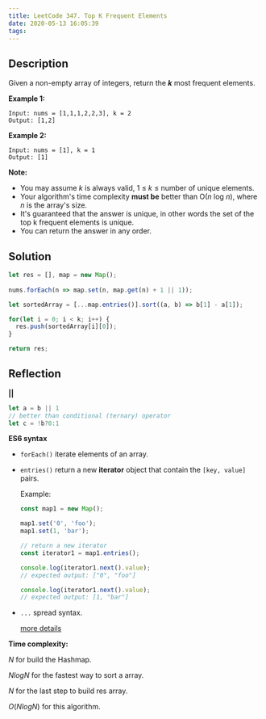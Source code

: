 ```yaml
---
title: LeetCode 347. Top K Frequent Elements
date: 2020-05-13 16:05:39
tags:
---
```




## Description

Given a non-empty array of integers, return the ***k*** most frequent elements.

**Example 1:**

```
Input: nums = [1,1,1,2,2,3], k = 2
Output: [1,2]
```

**Example 2:**

```
Input: nums = [1], k = 1
Output: [1]
```

**Note:** 

- You may assume *k* is always valid, 1 ≤ *k* ≤ number of unique elements.
- Your algorithm's time complexity **must be** better than O(*n* log *n*), where *n* is the array's size.
- It's guaranteed that the answer is unique, in other words the set of the top k frequent elements is unique.
- You can return the answer in any order.



## Solution 

```javascript
let res = [], map = new Map();
    
nums.forEach(n => map.set(n, map.get(n) + 1 || 1));

let sortedArray = [...map.entries()].sort((a, b) => b[1] - a[1]);

for(let i = 0; i < k; i++) {
  res.push(sortedArray[i][0]);
}

return res;
```



## Reflection

**||**

```javascript
let a = b || 1
// better than conditional (ternary) operator
let c = !b?0:1
```



**ES6 syntax**

* `forEach()` iterate elements of an array.

* `entries()` return a new **iterator** object that contain the `[key, value]` pairs.

  Example:

  ```javascript
  const map1 = new Map();
  
  map1.set('0', 'foo');
  map1.set(1, 'bar');
  
  // return a new iterator
  const iterator1 = map1.entries();
  
  console.log(iterator1.next().value);
  // expected output: ["0", "foo"]
  
  console.log(iterator1.next().value);
  // expected output: [1, "bar"]
  ```

* `...` spread syntax.

  [more details](https://developer.mozilla.org/en-US/docs/Web/JavaScript/Reference/Operators/Spread_syntax)



**Time complexity:**

$N$ for build the Hashmap.

$NlogN$ for the fastest way to sort a array.

$N$ for the last step to build res array.

$O(NlogN)$ for this algorithm.

